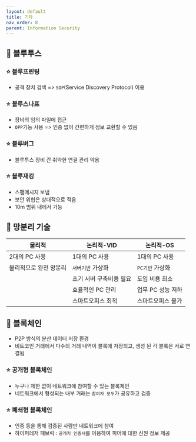 ```yaml
---
layout: default
title: 기타
nav_order: 8
parent: Information Security
---
```




## 📑 블루투스

### ⭐ 블루프린팅

- 공격 장치 검색 => `SDP`(Service Discovery Protocol) 이용



### ⭐ 블루스나프

- 장비의 임의 파일에 접근
- `OPP`기능 사용 => 인증 없이 간편하게 정보 교환할 수 있음



### ⭐ 블루버그

- 블루투스 장비 간 취약한 연결 관리 악용



### ⭐ 블루재킹

- 스팸메시지 보냄
- 보안 위협은 상대적으로 적음
- 10m 범위 내에서 가능





## 📑 망분리 기술

| 물리적                 | 논리적-VID              | 논리적-OS         |
| ---------------------- | ----------------------- | ----------------- |
| 2대의 PC 사용          | 1대의 PC 사용           | 1대의 PC 사용     |
| 물리적으로 완전 망분리 | `서버기반` 가상화       | `PC기반` 가상화   |
|                        | 초기 서버 구축비용 필요 | 도입 비용 최소    |
|                        | 효율적인 PC 관리        | 업무 PC 성능 저하 |
|                        | 스마트오피스 최적       | 스마트오피스 불가 |



## 📑 블록체인

- P2P 방식의 분산 데이터 저장 환경
- 비트코인 거래에서 다수의 거래 내역이 블록에 저장되고, 생성 된 각 블록은 서로 연결됨

### ⭐ 공개형 블록체인

- 누구나 제한 없이 네트워크에 참여할 수 있는 블록체인
- 네트워크에서 형성되는 내부 거래는 `참여자 모두`가 공유하고 검증



### ⭐ 폐쇄형 블록체인

- 인증 등을 통해 검증된 사람만 네트워크에 참여
- 하이퍼레저 패브릭 : `공개키 인증서`를 이용하여 피어에 대한 신원 정보 제공
